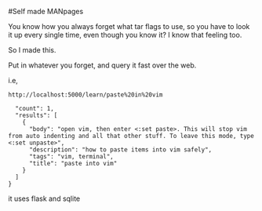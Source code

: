 #Self made MANpages

You know how you always forget what tar flags to use, so you have to look it up every single time, even though you know it? I know that feeling too.

So I made this. 

Put in whatever you forget, and query it fast over the web.

i.e,

```
http://localhost:5000/learn/paste%20in%20vim

  "count": 1, 
  "results": [
    {
      "body": "open vim, then enter <:set paste>. This will stop vim from auto indenting and all that other stuff. To leave this mode, type <:set unpaste>", 
      "description": "how to paste items into vim safely", 
      "tags": "vim, terminal", 
      "title": "paste into vim"
    }
  ]
}
```

it uses flask and sqlite
